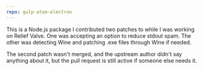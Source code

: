 ```yaml
---
repo: gulp-atom-electron
---
```

This is a Node.js package I contributed two patches to while I was working on Relief Valve. One was accepting an option to reduce stdout spam. The other was detecting Wine and patching .exe files through Wine if needed.

The second patch wasn't merged, and the upstream author didn't say anything about it, but the pull request is still active if someone else needs it.
